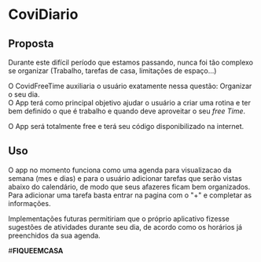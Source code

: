# **CoviDiario**

## **Proposta**

Durante este difícil período que estamos passando, nunca foi tão complexo se organizar (Trabalho, tarefas de casa, limitações de espaço...)

O CovidFreeTime auxiliaria o usuário exatamente nessa questão: Organizar o seu dia.<br/>O App terá como principal objetivo ajudar o usuário a criar uma rotina e ter bem definido o que é trabalho e quando deve aproveitar o seu *free Time*.

O App será totalmente free e terá seu código disponibilizado na internet.

## **Uso**

O app no momento funciona como uma agenda para visualizacao da semana (mes e dias) e para o usuário adicionar tarefas que serão vistas abaixo do calendário, de modo que seus afazeres ficam bem organizados. Para adicionar uma tarefa basta entrar na pagina com o "+" e completar as informações.

Implementações futuras permitiriam que o próprio aplicativo fizesse sugestões de atividades durante seu dia, de acordo como os horários já preenchidos da sua agenda.


#**FIQUEEMCASA**
